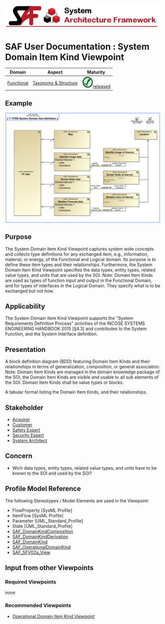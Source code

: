 ![System Architecture Framework](../diagrams/Banner_SAF.png)
# SAF User Documentation : System Domain Item Kind Viewpoint
|**Domain**|**Aspect**|**Maturity**|
| --- | --- | --- |
|[Functional](../domains.md#Domain-Functional)|[Taxonomy & Structure](../aspects.md#Aspect-Taxonomy-&-Structure)|![Released](../diagrams/Symbol_confirmed.png )[released](../using-saf/maturity.md#released)|
## Example
![System-Domain-Item-Kind-Viewpoint-primary-example.svg](../diagrams/vp-examples/System-Domain-Item-Kind-Viewpoint-primary-example.svg)
## Purpose
The System Domain Item Kind Viewpoint captures system wide concepts and collects type definitions for any exchanged item, e.g., information, material, or energy, of the Functional and Logical domain. Its purpose is to define these item types and their relationships. Furthermore, the System Domain Item Kind Viewpoint specifies the data types, entity types, related value types, and units that are used by the SOI.
Note: Domain Item Kinds are used as types of function input and output in the Functional Domain, and for types of interfaces in the Logical Domain. They specify what is to be exchanged but not how.
## Applicability
The System Domain Item Kind Viewpoint supports the "System Requirements Definition Process" activities of the INCOSE SYSTEMS ENGINEERING HANDBOOK 2015 [§4.3] and contributes to the System Function, and the System Interface definition.
## Presentation
A block definition diagram (BDD) featuring Domain Item Kinds and their relationships in terms of generalization, composition, or general association. 
Note: Domain Item Kinds are managed in the domain knowledge package of the SOI, the Domain Item Kinds are visible and usable to all sub elements of the SOI. Domain Item Kinds shall be value types or blocks. 

A tabular format listing the Domain Item Kinds, and their relationships.

## Stakeholder
* [Acquirer](../stakeholders.md#Acquirer)
* [Customer](../stakeholders.md#Customer)
* [Safety Expert](../stakeholders.md#Safety-Expert)
* [Security Expert](../stakeholders.md#Security-Expert)
* [System Architect](../stakeholders.md#System-Architect)
## Concern
* Wich data types, entity types, related value types, and units have to be known to the SOI and used by the SOI?
## Profile Model Reference
The following Stereotypes / Model Elements are used in the Viewpoint:
* FlowProperty [SysML Profile]
* ItemFlow [SysML Profile]
* Parameter [UML_Standard_Profile]
* State [UML_Standard_Profile]
* [SAF_DomainKindComposition](../stereotypes.md#SAF_DomainKindComposition)
* [SAF_DomainKindDerivation](../stereotypes.md#SAF_DomainKindDerivation)
* [SAF_DomainKind](../stereotypes.md#SAF_DomainKind)
* [SAF_OperationalDomainKind](../stereotypes.md#SAF_OperationalDomainKind)
* [SAF_SFV02a_View](../stereotypes.md#SAF_SFV02a_View)
## Input from other Viewpoints
### Required Viewpoints
*none*
### Recommended Viewpoints
* [Operational Domain Item Kind Viewpoint](Operational-Domain-Item-Kind-Viewpoint.md)
